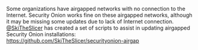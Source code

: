 Some organizations have airgapped networks with no connection to the Internet.  Security Onion works fine on these airgapped networks, although it may be missing some updates due to lack of Internet connection.  [@SkiTheSlicer](https://github.com/SkiTheSlicer/) has created a set of scripts to assist in updating airgapped Security Onion installations:  
https://github.com/SkiTheSlicer/securityonion-airgap